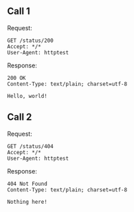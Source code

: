 ## Call 1

Request:

    GET /status/200
    Accept: */*
    User-Agent: httptest


Response:

    200 OK
    Content-Type: text/plain; charset=utf-8

    Hello, world!


## Call 2

Request:

    GET /status/404
    Accept: */*
    User-Agent: httptest


Response:

    404 Not Found
    Content-Type: text/plain; charset=utf-8

    Nothing here!
